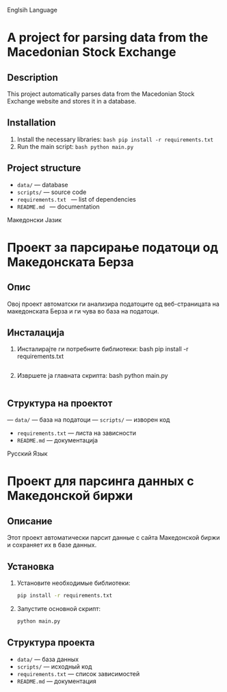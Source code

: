 Englsih Language
# A project for parsing data from the Macedonian Stock Exchange

## Description
This project automatically parses data from the Macedonian Stock Exchange website and stores it in a database.

## Installation
1. Install the necessary libraries:
``bash
pip install -r requirements.txt
``
2. Run the main script:
``bash
python main.py
``

## Project structure
- `data/` — database
- `scripts/` — source code
- `requirements.txt ` — list of dependencies
- `README.md ` — documentation

Македонски Јазик
# Проект за парсирање податоци од Македонската Берза

## Опис
Овој проект автоматски ги анализира податоците од веб-страницата на македонската Берза и ги чува во база на податоци.

## Инсталација
1. Инсталирајте ги потребните библиотеки:
bash
 pip install -r requirements.txt
    ```
2. Извршете ја главната скрипта:
bash
    python main.py
    ```

## Структура на проектот
— `data/` — база на податоци
— `scripts/` — изворен код
- `requirements.txt` — листа на зависности
- `README.md` — документација

Русский Язык
# Проект для парсинга данных с Македонской биржи

## Описание
Этот проект автоматически парсит данные с сайта Македонской биржи и сохраняет их в базе данных.

## Установка
1. Установите необходимые библиотеки:
    ```bash
    pip install -r requirements.txt
    ```
2. Запустите основной скрипт:
    ```bash
    python main.py
    ```

## Структура проекта
- `data/` — база данных
- `scripts/` — исходный код
- `requirements.txt` — список зависимостей
- `README.md` — документация
